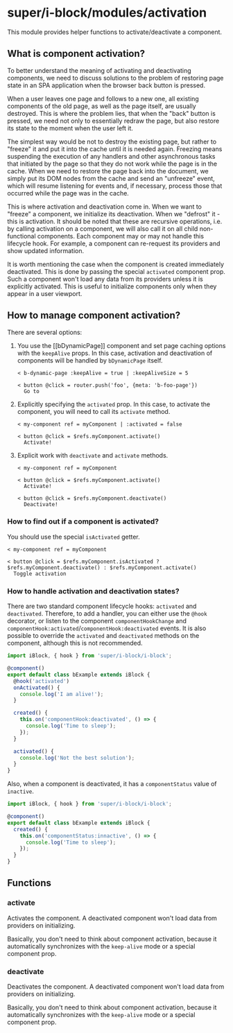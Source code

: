# super/i-block/modules/activation

This module provides helper functions to activate/deactivate a component.

## What is component activation?

To better understand the meaning of activating and deactivating components, we need to discuss solutions to the problem
of restoring page state in an SPA application when the browser back button is pressed.

When a user leaves one page and follows to a new one, all existing components of the old page, as well as the page itself,
are usually destroyed. This is where the problem lies, that when the "back" button is pressed, we need not only to
essentially redraw the page, but also restore its state to the moment when the user left it.

The simplest way would be not to destroy the existing page, but rather to "freeze" it and put it into the cache until it
is needed again. Freezing means suspending the execution of any handlers and other asynchronous tasks that initiated by
the page so that they do not work while the page is in the cache. When we need to restore the page back into the document,
we simply put its DOM nodes from the cache and send an "unfreeze" event, which will resume listening for events and,
if necessary, process those that occurred while the page was in the cache.

This is where activation and deactivation come in. When we want to "freeze" a component, we initialize its deactivation.
When we "defrost" it - this is activation. It should be noted that these are recursive operations, i.e. by calling activation
on a component, we will also call it on all child non-functional components. Each component may or may not handle this lifecycle hook.
For example, a component can re-request its providers and show updated information.

It is worth mentioning the case when the component is created immediately deactivated.
This is done by passing the special `activated` component prop. Such a component won't load any data from its providers
unless it is explicitly activated. This is useful to initialize components only when they appear in a user viewport.

## How to manage component activation?

There are several options:

1. You use the [[bDynamicPage]] component and set page caching options with the `keepAlive` props.
   In this case, activation and deactivation of components will be handled by `bDynamicPage` itself.

   ```
   < b-dynamic-page :keepAlive = true | :keepAliveSize = 5

   < button @click = router.push('foo', {meta: 'b-foo-page'})
     Go to
   ```

2. Explicitly specifying the `activated` prop.
   In this case, to activate the component, you will need to call its `activate` method.

   ```
   < my-component ref = myComponent | :activated = false

   < button @click = $refs.myComponent.activate()
     Activate!
   ```

3. Explicit work with `deactivate` and `activate` methods.

   ```
   < my-component ref = myComponent

   < button @click = $refs.myComponent.activate()
     Activate!

   < button @click = $refs.myComponent.deactivate()
     Deactivate!
   ```

### How to find out if a component is activated?

You should use the special `isActivated` getter.

 ```
 < my-component ref = myComponent

 < button @click = $refs.myComponent.isActivated ? $refs.myComponent.deactivate() : $refs.myComponent.activate()
   Toggle activation
 ```

### How to handle activation and deactivation states?

There are two standard component lifecycle hooks: `activated` and `deactivated`.
Therefore, to add a handler, you can either use the `@hook` decorator, or listen to the component `componentHookChange` and
`componentHook:activated`/`componentHook:deactivated` events. It is also possible to override the `activated` and `deactivated`
methods on the component, although this is not recommended.

```typescript
import iBlock, { hook } from 'super/i-block/i-block';

@component()
export default class bExample extends iBlock {
  @hook('activated')
  onActivated() {
    console.log('I am alive!');
  }

  created() {
    this.on('componentHook:deactivated', () => {
      console.log('Time to sleep');
    });
  }

  activated() {
    console.log('Not the best solution');
  }
}
```

Also, when a component is deactivated, it has a `componentStatus` value of `inactive`.

```typescript
import iBlock, { hook } from 'super/i-block/i-block';

@component()
export default class bExample extends iBlock {
  created() {
    this.on('componentStatus:innactive', () => {
      console.log('Time to sleep');
    });
  }
}
```

## Functions

### activate

Activates the component.
A deactivated component won't load data from providers on initializing.

Basically, you don't need to think about component activation,
because it automatically synchronizes with the `keep-alive` mode or a special component prop.

### deactivate

Deactivates the component.
A deactivated component won't load data from providers on initializing.

Basically, you don't need to think about component activation,
because it automatically synchronizes with the `keep-alive` mode or a special component prop.

